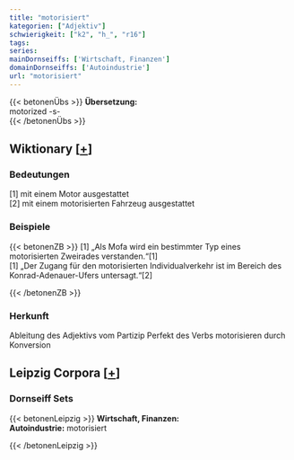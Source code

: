 ```yaml
---
title: "motorisiert"
kategorien: ["Adjektiv"]
schwierigkeit: ["k2", "h_", "r16"]
tags:
series:
mainDornseiffs: ['Wirtschaft, Finanzen']
domainDornseiffs: ['Autoindustrie']
url: "motorisiert"
---
```


{{< betonenÜbs >}}
**Übersetzung:**  
motorized -s-  
{{< /betonenÜbs >}}

## Wiktionary [[+](https://de.wiktionary.org/wiki/motorisiert)]

### Bedeutungen
[1] mit einem Motor ausgestattet  
[2] mit einem motorisierten Fahrzeug ausgestattet  

### Beispiele
{{< betonenZB >}}
[1] „Als Mofa wird ein bestimmter Typ eines motorisierten Zweirades verstanden.“[1]  
[1] „Der Zugang für den motorisierten Individualverkehr ist im Bereich des Konrad-Adenauer-Ufers untersagt.“[2]  

{{< /betonenZB >}}
### Herkunft
Ableitung des Adjektivs vom Partizip Perfekt des Verbs motorisieren durch Konversion  


## Leipzig Corpora [[+](https://corpora.uni-leipzig.de/en/res?word=motorisiert&corpusId=deu_newscrawl-public_2018)]

### Dornseiff Sets
{{< betonenLeipzig >}}
**Wirtschaft, Finanzen:**  
**Autoindustrie:** motorisiert  

{{< /betonenLeipzig >}}
